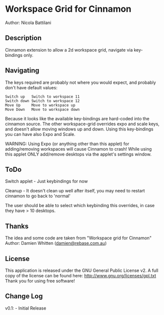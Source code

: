 Workspace Grid for Cinnamon
===========================

Author: Nicola Battilani

Description
-----------
Cinnamon extension to allow a 2d workspace grid, navigate via key-bindings only.


Navigating
----------
The keys required are probably not where you would expect, and probably don't have default
values:

	Switch up   Switch to workspace 11
	Switch down Switch to workspace 12
	Move Up     Move to workspace up
	Move Down   Move to workspace down

Because it looks like the available key-bindings are hard-coded into the cinnamon source.
The other workspace-grid overrides expo and scale keys, and doesn't allow moving windows
up and down.
Using this key-bindings you can have also Expo and Scale.

WARNING: Using Expo (or anything other than this applet) for adding/removing
workspaces will cause Cinnamon to crash! While using this applet ONLY add/remove
desktops via the applet's settings window.


ToDo
-------
Switch applet - Just keybindings for now

Cleanup - It doesn't clean up well after itself, you may need to restart cinnamon
to go back to 'normal'

The user should be able to select which keybinding this overrides, in case they 
have > 10 desktops.

Thanks
------
The idea and some code are taken from "Workspace grid for Cinnamon"
Author:   Damien Whitten (damien@rebase.com.au)

License
-----------
This application is released under the GNU General Public License v2. A full
copy of the license can be found here: http://www.gnu.org/licenses/gpl.txt
Thank you for using free software!

Change Log
----------
v0.1:
	- Initial Release
